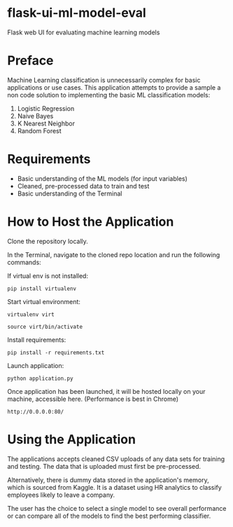 # flask-ui-ml-model-eval
Flask web UI for evaluating machine learning models

# Preface
Machine Learning classification is unnecessarily complex for basic applications or use cases. This application attempts to provide a sample a non code solution to implementing the basic ML classification models:

1. Logistic Regression
2. Naive Bayes
3. K Nearest Neighbor
4. Random Forest

# Requirements

- Basic understanding of the ML models (for input variables)
- Cleaned, pre-processed data to train and test
- Basic understanding of the Terminal

# How to Host the Application

Clone the repository locally. 

In the Terminal, navigate to the cloned repo location and run the following commands: 

If virtual env is not installed:

```
pip install virtualenv
```

Start virtual environment:

```
virtualenv virt
```

```
source virt/bin/activate
```

Install requirements: 
```
pip install -r requirements.txt
```

Launch application: 
```
python application.py
```

Once application has been launched, it will be hosted locally on your machine, accessible here. (Performance is best in Chrome)
```
http://0.0.0.0:80/
```

# Using the Application

The applications accepts cleaned CSV uploads of any data sets for training and testing. The data that is uploaded must first be pre-processed. 

Alternatively, there is dummy data stored in the application's memory, which is sourced from Kaggle. It is a dataset using HR analytics to classify employees likely to leave a company. 

The user has the choice to select a single model to see overall performance or can compare all of the models to find the best performing classifier. 
